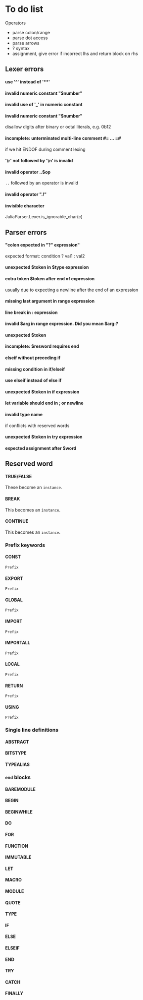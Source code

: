 # To do list

Operators
+ parse colon/range
+ parse dot access
+ parse arrows
+ ? syntax
+ assignment, give error if incorrect lhs and return block on rhs


## Lexer errors
#### use '^' instead of '**'
#### invalid numeric constant "$number"
#### invalid use of '_' in numeric constant
#### invalid numeric constant "$number"
disallow digits after binary or octal literals, e.g. 0b12
#### incomplete: unterminated multi-line comment #= ... =#
if we hit ENDOF during comment lexing
#### '\\r' not followed by '\\n' is invalid
#### invalid operator ..$op
`..` followed by an operator is invalid
#### invalid operator \".!\"
#### invisible character
JuliaParser.Lexer.is_ignorable_char(c)


## Parser errors
#### "colon expected in \"?\" expression"
expected format: condition ? val1 : val2
#### unexpected $token in $type expression
#### extra token $token after end of expression
usually due to expecting a newline after the end of an expression
#### missing last argument in range expression
#### line break in : expression
#### invalid $arg in range expression. Did you mean $arg:?
#### unexpected $token
#### incomplete: $resword requires end
#### elseif without preceding if
#### missing condition in if/elseif
#### use elseif instead of else if
#### unexpected $token in if expression
#### let variable should end in ; or newline
#### invalid type name
if conflicts with reserved words
#### unexpected $token in try expression
#### expected assignment after $word




## Reserved word
#### TRUE/FALSE
These become an `instance`.

#### BREAK
This becomes an `instance`.
#### CONTINUE
This becomes an `instance`.

### Prefix keywords
#### CONST
`Prefix`
#### EXPORT
`Prefix`
#### GLOBAL
`Prefix`
#### IMPORT
`Prefix`
#### IMPORTALL
`Prefix`
#### LOCAL
`Prefix`
#### RETURN
`Prefix`
#### USING
`Prefix`


### Single line definitions
#### ABSTRACT
#### BITSTYPE
#### TYPEALIAS


### `end` blocks
#### BAREMODULE
#### BEGIN
#### BEGINWHILE
#### DO
#### FOR
#### FUNCTION
#### IMMUTABLE
#### LET
#### MACRO
#### MODULE
#### QUOTE
#### TYPE

#### IF
#### ELSE
#### ELSEIF


#### END

#### TRY
#### CATCH
#### FINALLY



